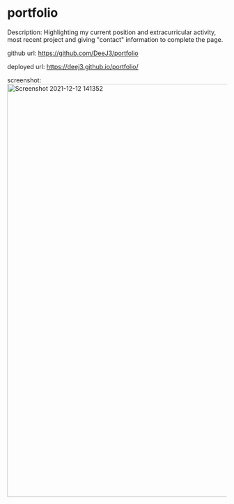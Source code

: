 # portfolio

Description: Highlighting my current position and extracurricular activity, most recent project and giving "contact" information to complete the page.

github url: https://github.com/DeeJ3/portfolio

deployed url: https://deej3.github.io/portfolio/

screenshot:<img width="947" alt="Screenshot 2021-12-12 141352" src="https://user-images.githubusercontent.com/94412805/145726182-2086ed7f-61ec-44db-8bfd-9d1b1f0296f6.png">
